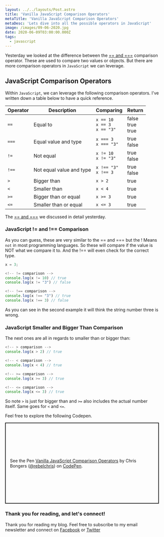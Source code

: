 ```yaml
---
layout: ../../layouts/Post.astro
title: 'Vanilla JavaScript Comparison Operators'
metaTitle: 'Vanilla JavaScript Comparison Operators'
metaDesc: 'Lets dive into all the possible operators in JavaScript'
image: /images/09-06-2020.jpg
date: 2020-06-09T03:00:00.000Z
tags:
  - javascript
---
```


Yesterday we looked at the difference between the [== and ===](https://daily-dev-tips.com/posts/vanilla-javascript-==-vs-===/) comparison operator. These are used to compare two values or objects. But there are more comparison operators in `JavaScript` we can leverage.

## JavaScript Comparison Operators

Within `JavaScript`, we can leverage the following comparison operators. I've written down a table below to have a quick reference.

| Operator | Description              | Comparing                     | Return                |
| -------- | ------------------------ | ----------------------------- | --------------------- |
| `==`       | Equal to                 | `x == 10`<br />`x == 3`<br />`x == "3"` | false<br />true<br />true |
| `===`      | Equal value and type     | `x === 3`<br />`x === "3"`         | true<br />false         |
| `!=`       | Not equal                | `x != 10`<br />`x != "3"`           | true<br />false         |
| `!==`      | Not equal value and type | `x !== "3"`<br />`x !== 3`          | true<br />false         |
| `>`        | Bigger than              | `x > 2`                         | true                  |
| `<`        | Smaller than             | `x < 4`                         | true                  |
| `>=`       | Bigger than or equal     | `x >= 3`                        | true                  |
| `<=`       | Smaller than or equal    | `x <= 3`                        | true                  |

The [== and ===](https://daily-dev-tips.com/posts/vanilla-javascript-==-vs-===/) we discussed in detail yesterday.

### JavaScript != and !== Comparison

As you can guess, these are very similar to the == and === but the ! Means `not` in most programming languages.
So these will compare if the value is NOT what we compare it to.
And the !== will even check for the correct type.

```js
x = 3;

<!-- != comparison -->
console.log(x != 10) // true
console.log(x != "3") // false

<!-- !== comparison -->
console.log(x !== "3") // true
console.log(x !== 3) // false
```

As you can see in the second example it will think the string number three is wrong.

### JavaScript Smaller and Bigger Than Comparison

The next ones are all in regards to smaller than or bigger than:

```js
<!-- > comparison -->
console.log(x > 2) // true

<!-- < comparison -->
console.log(x < 4) // true

<!-- >= comparison -->
console.log(x >= 3) // true

<!-- <= comparison -->
console.log(x <= 3) // true
```

So note `>` is just for bigger than and `>=` also includes the actual number itself.
Same goes for `<` and `<=`.

Feel free to explore the following Codepen.

<p class="codepen" data-height="265" data-theme-id="dark" data-default-tab="js,result" data-user="rebelchris" data-slug-hash="JjGYoqz" style="height: 265px; box-sizing: border-box; display: flex; align-items: center; justify-content: center; border: 2px solid; margin: 1em 0; padding: 1em;" data-pen-title="Vanilla JavaScript Comparison Operators">
  <span>See the Pen <a href="https://codepen.io/rebelchris/pen/JjGYoqz">
  Vanilla JavaScript Comparison Operators</a> by Chris Bongers (<a href="https://codepen.io/rebelchris">@rebelchris</a>)
  on <a href="https://codepen.io">CodePen</a>.</span>
</p>
<script async src="https://static.codepen.io/assets/embed/ei.js"></script>

### Thank you for reading, and let's connect!

Thank you for reading my blog. Feel free to subscribe to my email newsletter and connect on [Facebook](https://www.facebook.com/DailyDevTipsBlog) or [Twitter](https://twitter.com/DailyDevTips1)

